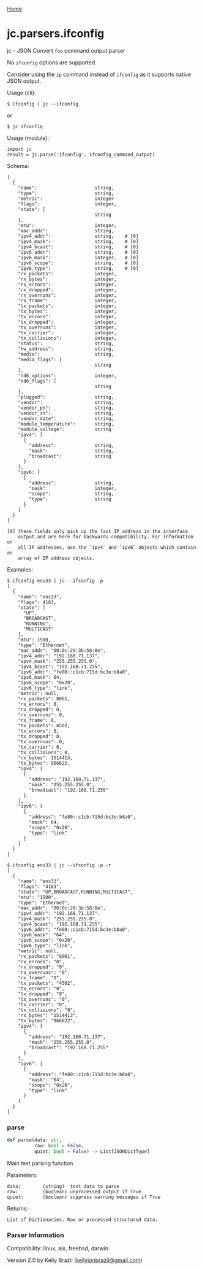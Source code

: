 [Home](https://kellyjonbrazil.github.io/jc/)
<a id="jc.parsers.ifconfig"></a>

# jc.parsers.ifconfig

jc - JSON Convert `foo` command output parser

No `ifconfig` options are supported.

Consider using the `ip` command instead of `ifconfig` as it supports native
JSON output.

Usage (cli):

    $ ifconfig | jc --ifconfig

or

    $ jc ifconfig

Usage (module):

    import jc
    result = jc.parse('ifconfig', ifconfig_command_output)

Schema:

    [
      {
        "name":                     string,
        "type":                     string,
        "metric":                   integer
        "flags":                    integer,
        "state": [
                                    string
        ],
        "mtu":                      integer,
        "mac_addr":                 string,
        "ipv4_addr":                string,    # [0]
        "ipv4_mask":                string,    # [0]
        "ipv4_bcast":               string,    # [0]
        "ipv6_addr":                string,    # [0]
        "ipv6_mask":                integer,   # [0]
        "ipv6_scope":               string,    # [0]
        "ipv6_type":                string,    # [0]
        "rx_packets":               integer,
        "rx_bytes":                 integer,
        "rx_errors":                integer,
        "rx_dropped":               integer,
        "rx_overruns":              integer,
        "rx_frame":                 integer,
        "tx_packets":               integer,
        "tx_bytes":                 integer,
        "tx_errors":                integer,
        "tx_dropped":               integer,
        "tx_overruns":              integer,
        "tx_carrier":               integer,
        "tx_collisions":            integer,
        "status":                   string,
        "hw_address":               string,
        "media":                    string,
        "media_flags": [
                                    string
        ],
        "nd6_options":              integer,
        "nd6_flags": [
                                    string
        ],
        "plugged":                  string,
        "vendor":                   string,
        "vendor_pn":                string,
        "vendor_sn":                string,
        "vendor_date":              string,
        "module_temperature":       string,
        "module_voltage":           string
        "ipv4": [
          {
            "address":              string,
            "mask":                 string,
            "broadcast":            string
          }
        ],
        "ipv6: [
          {
            "address":              string,
            "mask":                 integer,
            "scope":                string,
            "type":                 string
          }
        ]
      }
    ]

    [0] these fields only pick up the last IP address in the interface
        output and are here for backwards compatibility. For information on
        all IP addresses, use the `ipv4` and `ipv6` objects which contain an
        array of IP address objects.

Examples:

    $ ifconfig ens33 | jc --ifconfig -p
    [
      {
        "name": "ens33",
        "flags": 4163,
        "state": [
          "UP",
          "BROADCAST",
          "RUNNING",
          "MULTICAST"
        ],
        "mtu": 1500,
        "type": "Ethernet",
        "mac_addr": "00:0c:29:3b:58:0e",
        "ipv4_addr": "192.168.71.137",
        "ipv4_mask": "255.255.255.0",
        "ipv4_bcast": "192.168.71.255",
        "ipv6_addr": "fe80::c1cb:715d:bc3e:b8a0",
        "ipv6_mask": 64,
        "ipv6_scope": "0x20",
        "ipv6_type": "link",
        "metric": null,
        "rx_packets": 8061,
        "rx_errors": 0,
        "rx_dropped": 0,
        "rx_overruns": 0,
        "rx_frame": 0,
        "tx_packets": 4502,
        "tx_errors": 0,
        "tx_dropped": 0,
        "tx_overruns": 0,
        "tx_carrier": 0,
        "tx_collisions": 0,
        "rx_bytes": 1514413,
        "tx_bytes": 866622,
        "ipv4": [
          {
            "address": "192.168.71.137",
            "mask": "255.255.255.0",
            "broadcast": "192.168.71.255"
          }
        ],
        "ipv6": [
          {
            "address": "fe80::c1cb:715d:bc3e:b8a0",
            "mask": 64,
            "scope": "0x20",
            "type": "link"
          }
        ]
      }
    ]

    $ ifconfig ens33 | jc --ifconfig -p -r
    [
      {
        "name": "ens33",
        "flags": "4163",
        "state": "UP,BROADCAST,RUNNING,MULTICAST",
        "mtu": "1500",
        "type": "Ethernet",
        "mac_addr": "00:0c:29:3b:58:0e",
        "ipv4_addr": "192.168.71.137",
        "ipv4_mask": "255.255.255.0",
        "ipv4_bcast": "192.168.71.255",
        "ipv6_addr": "fe80::c1cb:715d:bc3e:b8a0",
        "ipv6_mask": "64",
        "ipv6_scope": "0x20",
        "ipv6_type": "link",
        "metric": null,
        "rx_packets": "8061",
        "rx_errors": "0",
        "rx_dropped": "0",
        "rx_overruns": "0",
        "rx_frame": "0",
        "tx_packets": "4502",
        "tx_errors": "0",
        "tx_dropped": "0",
        "tx_overruns": "0",
        "tx_carrier": "0",
        "tx_collisions": "0",
        "rx_bytes": "1514413",
        "tx_bytes": "866622",
        "ipv4": [
          {
            "address": "192.168.71.137",
            "mask": "255.255.255.0",
            "broadcast": "192.168.71.255"
          }
        ],
        "ipv6": [
          {
            "address": "fe80::c1cb:715d:bc3e:b8a0",
            "mask": "64",
            "scope": "0x20",
            "type": "link"
          }
        ]
      }
    ]

<a id="jc.parsers.ifconfig.parse"></a>

### parse

```python
def parse(data: str,
          raw: bool = False,
          quiet: bool = False) -> List[JSONDictType]
```

Main text parsing function

Parameters:

    data:        (string)  text data to parse
    raw:         (boolean) unprocessed output if True
    quiet:       (boolean) suppress warning messages if True

Returns:

    List of Dictionaries. Raw or processed structured data.

### Parser Information
Compatibility:  linux, aix, freebsd, darwin

Version 2.0 by Kelly Brazil (kellyjonbrazil@gmail.com)
